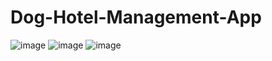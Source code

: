 # Dog-Hotel-Management-App
![image](https://github.com/user-attachments/assets/fcd39c61-640e-40e6-af12-9ad39f1fc23e)
![image](https://github.com/user-attachments/assets/8c0ce333-4abc-4b32-9121-859d0b598985)
![image](https://github.com/user-attachments/assets/98f554b4-f5e0-45b6-975f-ed5d1eff66c3)


